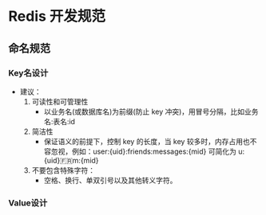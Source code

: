 # Redis 开发规范
## 命名规范
### Key名设计
* 建议：
    1. 可读性和可管理性
        * 以业务名(或数据库名)为前缀(防止 key 冲突)，用冒号分隔，比如业务名:表名:id
    2. 简洁性
        * 保证语义的前提下，控制 key 的长度，当 key 较多时，内存占用也不容忽视，例如：user:{uid}:friends:messages:{mid} 可简化为 u:{uid}:fr:m:{mid}
    3. 不要包含特殊字符：
        * 空格、换行、单双引号以及其他转义字符。
### Value设计